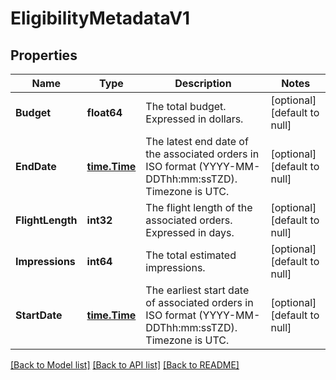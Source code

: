 # EligibilityMetadataV1

## Properties
Name | Type | Description | Notes
------------ | ------------- | ------------- | -------------
**Budget** | **float64** | The total budget. Expressed in dollars. | [optional] [default to null]
**EndDate** | [**time.Time**](time.Time.md) | The latest end date of the associated orders in ISO format (YYYY-MM-DDThh:mm:ssTZD). Timezone is UTC. | [optional] [default to null]
**FlightLength** | **int32** | The flight length of the associated orders. Expressed in days. | [optional] [default to null]
**Impressions** | **int64** | The total estimated impressions. | [optional] [default to null]
**StartDate** | [**time.Time**](time.Time.md) | The earliest start date of associated orders in ISO format (YYYY-MM-DDThh:mm:ssTZD). Timezone is UTC. | [optional] [default to null]

[[Back to Model list]](../README.md#documentation-for-models) [[Back to API list]](../README.md#documentation-for-api-endpoints) [[Back to README]](../README.md)

